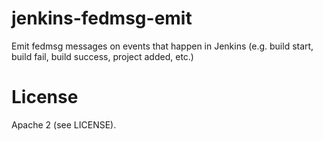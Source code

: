 # jenkins-fedmsg-emit

Emit fedmsg messages on events that happen in Jenkins (e.g. build start, build
fail, build success, project added, etc.)

# License

Apache 2 (see LICENSE).
